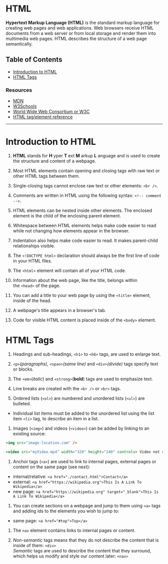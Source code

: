 # HTML

__Hypertext Markup Language (HTML)__ is the standard markup language for creating web pages and web applications. Web browsers receive HTML documents from a web server or from local storage and render them into multimedia web pages. HTML describes the structure of a web page semantically.


## Table of Contents

- [Introduction to HTML](#introduction-to-html)
- [HTML Tags](#html-tags)


### Resources

- [MDN](https://developer.mozilla.org/en-US/docs/Web/HTML)
- [W3Schools](https://w3schools.com/html)
- [World Wide Web Consortium or W3C](https://w3.org/Consortium)
- [HTML tag/element reference](https://developer.mozilla.org/en-US/docs/Web/HTML/Element)

---

# Introduction to HTML

1. __HTML__ stands for __H__ yper __T__ ext __M__ arkup __L__ anguage and is used to create the structure and content of a webpage.

1. Most HTML elements contain opening and closing tags with raw text or other HTML tags between them.

1. Single-closing tags cannot enclose raw text or other elements: `<br />`.

1. Comments are written in HTML using the following syntax: `<!-- comment -->`.

1. HTML elements can be nested inside other elements. The enclosed element is the child of the enclosing parent element.

1. Whitespace between HTML elements helps make code easier to read while not changing how elements appear in the browser.

1. Indentation also helps make code easier to read. It makes parent-child relationships visible.

1. The `<!DOCTYPE html>` declaration should always be the first line of code in your HTML files.

1. The `<html>` element will contain all of your HTML code.

1. Information about the web page, like the title, belongs within the `<head>` of the page.

1. You can add a title to your web page by using the `<title>` element, inside of the head.

1. A webpage's title appears in a browser's tab.

1. Code for visible HTML content is placed inside of the `<body>` element.


# HTML Tags

1. Headings and sub-headings, `<h1>` to `<h6>` tags, are used to enlarge text.

1. `<p>`_(paragraphs)_, `<span>`_(same line)_ and `<div>`_(divide)_ tags specify text or blocks.

1. The `<em>`(_italic_) and `<strong>`(__bold__) tags are used to emphasize text.

1. Line breaks are created with the `<br />` or `<br>` tags.

1. Ordered lists (`<ol>`) are numbered and unordered lists (`<ul>`) are bulleted.

  - Individual list items must be added to the unordered list using the list item `<li>` tag, to describe an item in a list.

1. Images (`<img>`) and videos (`<video>`) can be added by linking to an existing source:

  ```html
  <img src="image-location.com" />

  <video src="myVideo.mp4" width="320" height="240" controls> Video not supported </video>
  ```

1. Anchor tags (`<a>`) are used to link to internal pages, external pages or content on the same page (see next):

  - internal/relative: `<a href="./contact.html">Contact</a>`  
  - external: `<a href="https://wikipedia.org">This Is A Link To Wikipedia</a>`  
  - new page: `<a href="https://wikipedia.org" target="_blank">This Is A Link To Wikipedia</a>`

1. You can create sections on a webpage and jump to them using `<a>` tags and adding ids to the elements you wish to jump to:

  - same page: `<a href="#top">Top</a>`

1. The `nav` element contains links to internal pages or content.

1. _Non-semantic_ tags means that they do not describe the content that is inside of them: `<div>`  
_Semantic_ tags are used to describe the content that they surround, which helps us modify and style our content later: `<nav>`
